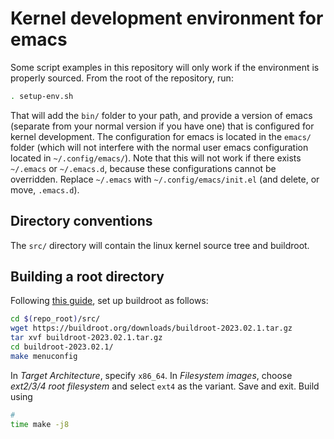 # Kernel development environment for emacs

Some script examples in this repository will only work if the environment is properly sourced. From the root of the repository, run:

```bash
. setup-env.sh
```

That will add the `bin/` folder to your path, and provide a version of emacs (separate from your normal version if you have one) that is configured for kernel development. The configuration for emacs is located in the `emacs/` folder (which will not interfere with the normal user emacs configuration located in `~/.config/emacs/`). Note that this will not work if there exists `~/.emacs` or `~/.emacs.d`, because these configurations cannot be overridden. Replace `~/.emacs` with `~/.config/emacs/init.el` (and delete, or move, `.emacs.d`).

## Directory conventions

The `src/` directory will contain the linux kernel source tree and buildroot.

## Building a root directory

Following [this guide](https://medium.com/@daeseok.youn/prepare-the-environment-for-developing-linux-kernel-with-qemu-c55e37ba8ade), set up buildroot as follows:

```bash
cd $(repo_root)/src/
wget https://buildroot.org/downloads/buildroot-2023.02.1.tar.gz
tar xvf buildroot-2023.02.1.tar.gz
cd buildroot-2023.02.1/
make menuconfig
```

In *Target Architecture*, specify `x86_64`. In *Filesystem images*, choose *ext2/3/4 root filesystem* and select `ext4` as the variant. Save and exit. Build using

```bash
#
time make -j8
```
